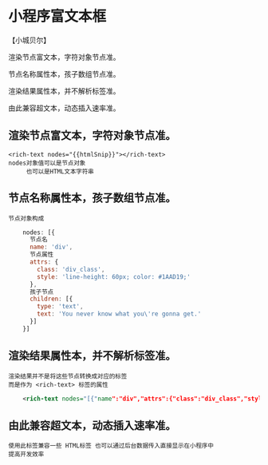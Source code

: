 # 小程序富文本框

【小城贝尔】

渲染节点富文本，字符对象节点准。

节点名称属性本，孩子数组节点准。

渲染结果属性本，并不解析标签准。

由此兼容超文本，动态插入速率准。


## 渲染节点富文本，字符对象节点准。
    <rich-text nodes="{{htmlSnip}}"></rich-text>
    nodes对象值可以是节点对象
         也可以是HTML文本字符串
## 节点名称属性本，孩子数组节点准。
    节点对象构成
```js
    nodes: [{
      节点名
      name: 'div',
      节点属性
      attrs: {
        class: 'div_class',
        style: 'line-height: 60px; color: #1AAD19;'
      },
      孩子节点
      children: [{
        type: 'text',
        text: 'You never know what you\'re gonna get.'
      }]
    }]
```
## 渲染结果属性本，并不解析标签准。
    渲染结果并不是将这些节点转换成对应的标签
    而是作为 <rich-text> 标签的属性
```xml
    <rich-text nodes="[{"name":"div","attrs":{"class":"div_class","style":"line-height: 60px; color: #1AAD19;"},"children":[{"type":"text","text":"You never know what you're gonna get."}]}]"></rich-text>
```
## 由此兼容超文本，动态插入速率准。
    使用此标签兼容一些 HTML标签 也可以通过后台数据传入直接显示在小程序中
    提高开发效率